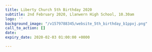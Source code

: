 ```yaml
---
title: Liberty Church 5th Birthday 2020
subtitle: 2nd February 2020, Llanwern High School, 10.30am
logo: ''
background_image: "/v1579788345/website_5th_birthday_b1ppxj.png"
call_to_action: []
date: 
expiry_date: 2020-02-03 01:00:00 +0000

---
```

